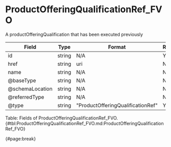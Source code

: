 <!--
    ATTENTION: This file was generated via gradle!
               Do NOT manually edit this file! Any such changes will be overwritten!
-->

# ProductOfferingQualificationRef_FVO

A productOfferingQualification that has been executed previously

| Field | Type | Format | Required |
| ------- | ------- | ------- | --- |
| id | string | N/A | Yes |
| href | string | uri | No |
| name | string | N/A | No |
| @baseType | string | N/A | No |
| @schemaLocation | string | N/A | No |
| @referredType | string | N/A | No |
| @type | string | "ProductOfferingQualificationRef" | Yes |

Table: Fields of ProductOfferingQualificationRef_FVO. {#tbl:ProductOfferingQualificationRef_FVO.md:ProductOfferingQualificationRef_FVO}

{#page:break}
